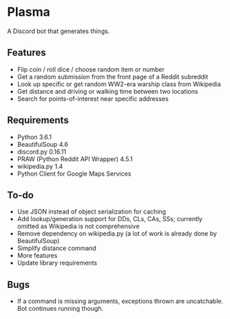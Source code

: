 # Plasma

A Discord bot that generates things.

## Features
- Flip coin / roll dice / choose random item or number
- Get a random submission from the front page of a Reddit subreddit
- Look up specific or get random WW2-era warship class from Wikipedia
- Get distance and driving or walking time between two locations
- Search for points-of-interest near specific addresses

## Requirements

- Python 3.6.1
- BeautifulSoup 4.6
- discord.py 0.16.11
- PRAW (Python Reddit API Wrapper) 4.5.1
- wikipedia.py 1.4
- Python Client for Google Maps Services 

## To-do

- Use JSON instead of object serialization for caching
- Add lookup/generation support for DDs, CLs, CAs, SSs; currently omitted as Wikipedia is not comprehensive
- Remove dependency on wikipedia.py (a lot of work is already done by BeautifulSoup)
- Simplify distance command
- More features
- Update library requirements

## Bugs
- If a command is missing arguments, exceptions thrown are uncatchable. Bot continues running though.